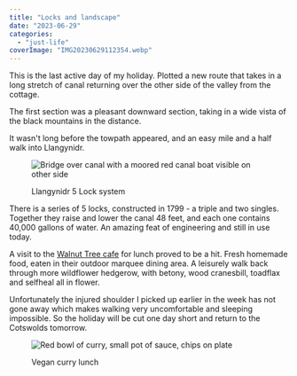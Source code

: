 ```yaml
---
title: "Locks and landscape"
date: "2023-06-29"
categories: 
  - "just-life"
coverImage: "IMG20230629112354.webp"
---
```


This is the last active day of my holiday. Plotted a new route that takes in a long stretch of canal returning over the other side of the valley from the cottage.

The first section was a pleasant downward section, taking in a wide vista of the black mountains in the distance.

It wasn't long before the towpath appeared, and an easy mile and a half walk into Llangynidr.

<figure>

![Bridge over canal with a moored red canal boat visible on other side](images/IMG20230629123649-1024x768.webp)

<figcaption>

Llangynidr 5 Lock system

</figcaption>

</figure>

There is a series of 5 locks, constructed in 1799 - a triple and two singles. Together they raise and lower the canal 48 feet, and each one contains 40,000 gallons of water. An amazing feat of engineering and still in use today.

A visit to the [Walnut Tree cafe](https://www.facebook.com/profile.php?id=100057658562318) for lunch proved to be a hit. Fresh homemade food, eaten in their outdoor marquee dining area. A leisurely walk back through more wildflower hedgerow, with betony, wood cranesbill, toadflax and selfheal all in flower.

Unfortunately the injured shoulder I picked up earlier in the week has not gone away which makes walking very uncomfortable and sleeping impossible. So the holiday will be cut one day short and return to the Cotswolds tomorrow.

<figure>

![Red bowl of curry, small pot of sauce, chips on plate](images/IMG20230629133453-1024x768.webp)

<figcaption>

Vegan curry lunch

</figcaption>

</figure>

